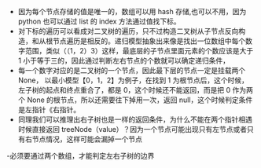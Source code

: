 - 因为每个节点存储的值是唯一的，数组可以用 hash 存储,也可以不用，因为 python 也可以通过 list 的 index 方法通过值找下标。
- 对下标的遍历可以看成对二叉树的遍历，只不过构造二叉树从子节点反向构造，和从根节点遍历是相反的。递归模型抽象出来像是找出一位数组中每个数字范围，类似（（1，2）3）这样，最底层的子节点里面元素的个数应该是大于 1 小于等于三的，因此通过判断左右节点的个数就可以确定递归条件，
- 每一个数字对应的是二叉树的一个节点，因此最下层的节点一定是挂载两个 None，
  以最小模型【0，1，2】为例子，在找到 1 为根节点后，这个时候，左子树的起点和终点重合了，都是 0，这个时候还不能返回，而是把 0 作为两个 None 的根节点，所以还需要往下掉用一次，返回 null，这个时候判定条件是左指针《右指针。
- 同理我们可以推理出右子树也是一样的返回条件，为什么不能在两个指针相遇时候直接返回 treeNode（value）？因为一个节点可能出现只有左节点或者只有右节点情况，这样可能会漏掉一个节点

-必须要通过两个数组，才能判定左右子树的边界
